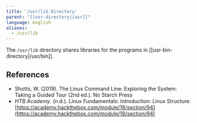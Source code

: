 ```yaml
---
title: '/usr/lib Directory'
parent: "[[usr-directory|/usr]]"
language: english
aliases:
  - /usr/lib
---
```



The `/usr/lib` directory shares libraries for the programs in [[usr-bin-directory|/usr/bin]].

## References

- Shotts, W. (2019). <span class="reference-title">The Linux Command Line: Exploring the System: Taking a Guided Tour (2nd ed.)</span>. No Starch Press
- _HTB Academy_. (n.d.). <span class="reference-title">Linux Fundamentals: Introduction: Linux Structure</span>. [https://academy.hackthebox.com/module/18/section/94](https://academy.hackthebox.com/module/18/section/94)

